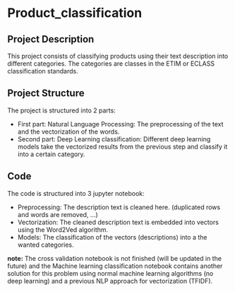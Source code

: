 # Product_classification

## Project Description

This project consists of classifying products using their text description into different categories. The categories are classes in the ETIM or ECLASS classification standards.

## Project Structure

The project is structured into 2 parts:

* First part: Natural Language Processing: The preprocessing of the text and the vectorization of the words.
* Second part: Deep Learning classification: Different deep learning models take the vectorized results from the previous step and classify it into a certain category. 

## Code

The code is structured into 3 jupyter notebook:

* Preprocessing: The description text is cleaned here. (duplicated rows and words are removed, ...)
* Vectorization: The cleaned description text is embedded into vectors using the Word2Ved algorithm. 
* Models: The classification of the vectors (descriptions) into a the wanted categories.


**note:** The cross validation notebook is not finished (will be updated in the future) and the Machine learning classification notebook contains another solution for this problem using normal machine learning algorithms (no deep learning) and a previous NLP approach for vectorization (TFIDF). 
